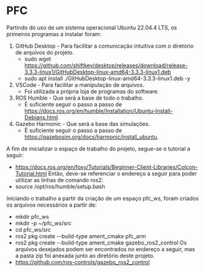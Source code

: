 # PFC

Partindo do uso de um sistema operacional Ubuntu 22.04.4 LTS, os primeiros programas a instalar foram:
1. GitHub Desktop - Para facilitar a comunicação intuitiva com o diretório de arquivos do projeto.
   - sudo wget https://github.com/shiftkey/desktop/releases/download/release-3.3.3-linux1/GitHubDesktop-linux-amd64-3.3.3-linux1.deb
   - sudo apt install ./GitHubDesktop-linux-amd64-3.3.3-linux1.deb -y
2. VSCode - Para facilitar a manipulação de arquivos.
   - Foi utilizada a própria loja de programas do software.
3. ROS Humble - Que será a base de todo o trabalho.
   - É suficiente seguir o passo a passo de https://docs.ros.org/en/humble/Installation/Ubuntu-Install-Debians.html.
4. Gazebo Harmonic - Que será a base das simulações.
   - É suficiente seguir o passo a passo de https://gazebosim.org/docs/harmonic/install_ubuntu.
  
A fim de inicializar o espaço de trabalho do projeto, segue-se o tutorial a seguir:
- https://docs.ros.org/en/foxy/Tutorials/Beginner-Client-Libraries/Colcon-Tutorial.html
Então, deve-se referenciar o endereço a seguir para poder utilizar as linhas de comando ros2:
- source /opt/ros/humble/setup.bash

Iniciando o trabalho a partir da criação de um espaço pfc_ws, foram criados os arquivos necessários a partir de:
- mkdir pfc_ws
- mkdir -p ~/pfc_ws/src
- cd pfc_ws/src
- ros2 pkg create --build-type ament_cmake pfc_arm
- ros2 pkg create --build-type ament_cmake gazebo_ros2_control
Os arquivos desejados podem ser encontrados no endereço a seguir, mas a pasta zip foi anexada junto ao diretório deste projeto.
- https://github.com/ros-controls/gazebo_ros2_control


